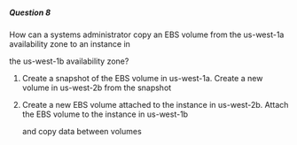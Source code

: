 ##### Question 8

How can a systems administrator copy an EBS volume from the us-west-1a
availability zone to an instance in

the us-west-1b availability zone?

1. Create a snapshot of the EBS volume in us-west-1a. Create a new volume in
   us-west-2b from the snapshot

2. Create a new EBS volume attached to the instance in us-west-2b. Attach the
   EBS volume to the instance in us-west-1b

   and copy data between volumes

